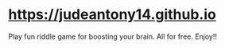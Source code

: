 # https://judeantony14.github.io
Play fun riddle game for boosting your brain. All for free. Enjoy!!
